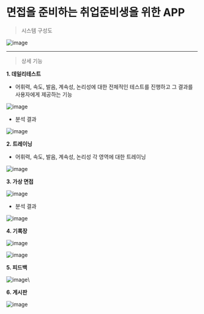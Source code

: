 # 면접을 준비하는 취업준비생을 위한 APP
> 시스템 구성도

![image](https://user-images.githubusercontent.com/32058390/161814482-ad273af6-b8e6-41b2-9db1-0619b00c7c43.png)
***
>상세 기능

**1. 데일리테스트**
 - 어휘력, 속도, 발음, 계속성, 논리성에 대한 전체적인 테스트를 진행하고 그 결과를 사용자에게 제공하는 기능

 ![image](https://user-images.githubusercontent.com/32058390/161816242-6403df5b-d3a7-4993-9cd2-b2abf4e0299e.png)
 
 - 분석 결과

 ![image](https://user-images.githubusercontent.com/32058390/161816368-837d8c68-525c-43d4-b1b6-76f2510b490c.png)

**2. 트레이닝**
 - 어휘력, 속도, 발음, 계속성, 논리성 각 영역에 대한 트레이닝
 
  ![image](https://user-images.githubusercontent.com/32058390/161816443-d7148de3-8ac2-4d43-a349-fffdccfb0ae7.png)

**3. 가상 면접**

![image](https://user-images.githubusercontent.com/32058390/161821658-ef499950-ac6e-4a2d-a924-6c22652907d9.png)

- 분석 결과

 ![image](https://user-images.githubusercontent.com/32058390/161823039-fd81fa1d-b36d-4ebf-acfb-7ed425b0f463.pnㅎ)

**4. 기록장**

![image](https://user-images.githubusercontent.com/32058390/161824616-ca91aede-d088-43ba-9aa5-75980bf02ef7.png)

![image](https://user-images.githubusercontent.com/32058390/161824629-5066cfa4-d735-4bbf-b9c6-2400673552a8.png)

**5. 피드백**

![image](https://user-images.githubusercontent.com/32058390/161823157-20d7facd-b891-4455-b381-40cf1c84a3bd.png)\

**6. 게시판**

![image](https://user-images.githubusercontent.com/32058390/161824664-ab86a24c-e501-4f7d-a005-f4f352b0a264.png)

